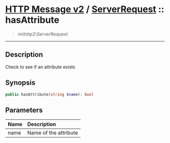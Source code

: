# [HTTP Message v2](http2.md) / [ServerRequest](http2-ServerRequest.md) :: hasAttribute
 > im\http2\ServerRequest
____

## Description
Check to see if an attribute exists

## Synopsis
```php
public hasAttribute(string $name): bool
```

## Parameters
| Name | Description |
| :--- | :---------- |
| name | Name of the attribute |
